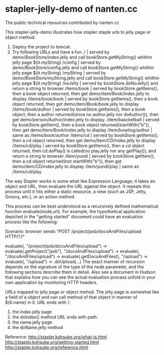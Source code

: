 # stapler-jelly-demo of nanten.cc
The public technical resources contributed by nanten.cc

This stapler-jelly-demo illustrates how stapler staple urls to jelly page or object method.

1. Deploy the project to tomcat.
2. Try following URLs and have a fun.
   /                    | served by demo/BookStore/index.jelly and call bookStore.getMyString() whithin jelly page ${it.myString}
   /config              | served by demo/BookStore/config.jelly and call bookStore.getMyString() whithin jelly page ${it.myString}
   /myString            | served by demo/BookStore/myString.jelly and call bookStore.getMyString() whithin jelly page ${it.myString}
   /noJelly             | served by bookStore.doNoJelly() and return a string to browser
   /items/book          | served by bookStore.getItems(), then a book object returned, then get demo/item/Book/index.jelly to display
   /items/book/book     | served by bookStore.getItems(), then a book object returned, then get demo/item/Book/book.jelly to display
   /items/book/author   | served by bookStore.getItems(), then a book object, then a author returned(since no author.jelly nor doAuthor()), then get demo/person/Author/index.jelly to display.
   /item/bascketball    | served by bookStore.getItem(), then a book object returned(startWith("b")), then get demo/item/Book/index.jelly to display
   /item/bowling/author | same as /items/book/author
   /items/cd            | served by bookStore.getItems(), then a cd object returned, then get demo/item/CD/index.jelly to display
   /items/cd/play       | served by bookStore.getItems(), then a cd object returned, then cd.doPlay() is called(no play.jelly nor any getPlay()), and return a string to browser
   /item/yundi          | served by bookStore.getItem(), then a cd object returned(not startWith("b")), then get demo/item/CD/index.jelly to display
   /item/yundi/play     | same as /items/cd/play


The way Stapler works is some what like Expression Language; it takes an object and URL, then evaluate the URL against the object. It repeats this process until it hits either a static resource, a view (such as JSP, Jelly, Groovy, etc.), or an action method.

This process can be best understood as a recursively defined mathematical function evaluate(node,url). For example, the hypothetical application depicted in the "getting started" document could have an evaluation process like the following:


Scenario: browser sends "POST /project/jaxb/docsAndFiles/upload HTTP/1.1"

   evaluate(<root object>, "/project/jaxb/docsAndFiles/upload")
-> evaluate(<root object>.getProject("jaxb"), "/docsAndFiles/upload")
-> evaluate(<jaxb project object>, "/docsAndFiles/upload")
-> evaluate(<jaxb project object>.getDocsAndFiles(), "/upload")
-> evaluate(<docs-and-files-section-object for jaxb>, "/upload")
-> <docs-and-files-section-object for jaxb>.doUpload(...)
The exact manner of recursion depends on the signature of the type of the node parameter, and the following sections describe them in detail. Also see a document in Hudson that explains how you can see the actual evaluation process unfold in your own application by monitoring HTTP headers.

URLs mapped to jelly page or object mehod. The jelly page is somewhat like a field of a object and can call method of that object in manner of ${it.name} in it. URL ends with /:
1. the index.jelly page
2. the doIndex() method
URL ends with path:
1. the name.jelly page
2. the doName.jelly method

Reference:
http://stapler.kohsuke.org/what-is.html
http://stapler.kohsuke.org/getting-started.html
http://stapler.kohsuke.org/reference.html
